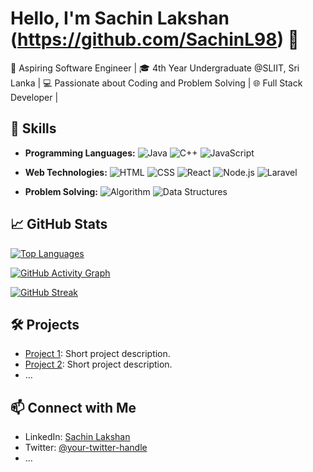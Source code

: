 # Hello, I'm Sachin Lakshan (https://github.com/SachinL98) 👋

🚀 Aspiring Software Engineer | 
🎓 4th Year Undergraduate @SLIIT, Sri Lanka | 
💻 Passionate about Coding and Problem Solving | 
🌐 Full Stack Developer |

## 🔧 Skills

- **Programming Languages:** 
  ![Java](https://img.shields.io/badge/Java-007396?style=flat-square&logo=java&logoColor=white)
  ![C++](https://img.shields.io/badge/C++-00599C?style=flat-square&logo=c%2B%2B&logoColor=white)
  ![JavaScript](https://img.shields.io/badge/JavaScript-F7DF1E?style=flat-square&logo=javascript&logoColor=black)
  
- **Web Technologies:** 
  ![HTML](https://img.shields.io/badge/HTML5-E34F26?style=flat-square&logo=html5&logoColor=white)
  ![CSS](https://img.shields.io/badge/CSS3-1572B6?style=flat-square&logo=css3&logoColor=white)
  ![React](https://img.shields.io/badge/React-61DAFB?style=flat-square&logo=react&logoColor=black)
  ![Node.js](https://img.shields.io/badge/Node.js-43853D?style=flat-square&logo=node.js&logoColor=white)
  ![Laravel](https://img.shields.io/badge/Laravel-FF2D20?style=flat-square&logo=laravel&logoColor=white)

- **Problem Solving:** 
  ![Algorithm](https://img.shields.io/badge/Algorithm-008000?style=flat-square)
  ![Data Structures](https://img.shields.io/badge/Data_Structures-008000?style=flat-square)


## 📈 GitHub Stats

[![Top Languages](https://github-readme-stats.vercel.app/api/top-langs/?username=SachinL98&layout=compact)](https://github.com/anuraghazra/github-readme-stats)

[![GitHub Activity Graph](https://activity-graph.herokuapp.com/graph?username=SachinL98&theme=github)](https://github.com/ashutosh00710/github-readme-activity-graph)

[![GitHub Streak](https://github-readme-streak-stats.herokuapp.com/?user=SachinL98)](https://github.com/DenverCoder1/github-readme-streak-stats)


## 🛠️ Projects

- [Project 1](https://github.com/your-username/project-1): Short project description.
- [Project 2](https://github.com/your-username/project-2): Short project description.
- ...

## 📫 Connect with Me

- LinkedIn: [Sachin Lakshan](https://www.linkedin.com/in/sachin-lakshan-988644255)
- Twitter: [@your-twitter-handle](https://twitter.com/your-twitter-handle)
- ...

<!-- Add more sections as needed -->

